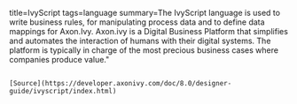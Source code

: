 title=IvyScript
tags=language
summary=The IvyScript language is used to write business rules, for manipulating process data and to define data mappings for Axon.Ivy. Axon.ivy is a Digital Business Platform that simplifies and automates the interaction of humans with their digital systems. The platform is typically in charge of the most precious business cases where companies produce value."
~~~~~~

[Source](https://developer.axonivy.com/doc/8.0/designer-guide/ivyscript/index.html)

